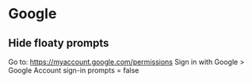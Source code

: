 # Google

## Hide floaty prompts

Go to: https://myaccount.google.com/permissions
Sign in with Google > Google Account sign-in prompts = false
